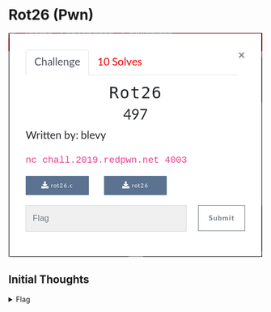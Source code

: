 # Rot26 (Pwn)

![Flag](images/title.png)

## Initial Thoughts



<details>
	<summary>Flag</summary>


</details>
